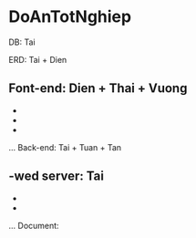 # DoAnTotNghiep

DB: Tai

ERD: Tai + Dien 

Font-end: Dien + Thai + Vuong
-
-
-
-
...
Back-end: Tai + Tuan + Tan

-wed server: Tai
-
-
-
...
Document: 

